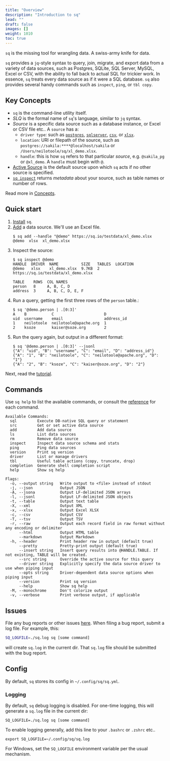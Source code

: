 ```yaml
---
title: "Overview"
description: "Introduction to sq"
lead: ""
draft: false
images: []
weight: 1010
toc: true
---
```

`sq` is the missing tool for wrangling data. A swiss-army knife for data.

`sq` provides a `jq`-style syntax to query, join, migrate, and export data from a variety of data sources,
such as Postgres, SQLite, SQL Server, MySQL, Excel or CSV, with the ability to fall back
to actual SQL for trickier work. In essence, `sq` treats every data source as if it were a SQL database.
`sq` also provides several handy commands such as `inspect`, `ping`, or `tbl copy`.

## Key Concepts

- `sq` is the command-line utility itself.
- _SLQ_ is the formal name of `sq`'s language, similar to `jq` syntax.
- _Source_ is a specific data source such as a database instance, or Excel or CSV file etc.. A `source` has a:
  - `driver type`: such as [`postgres`](/docs/drivers/postgres), [`sqlserver`](/docs/drivers/sqlserver),
    [`csv`](/docs/drivers/csv), or [`xlsx`](/docs/drivers/xlsx).
  - `location`: URI or filepath of the source, such as `postgres://sakila:****@localhost/sakila` or `/Users/neilotoole/sq/xl_demo.xlsx`.
  - `handle`: this is how `sq` refers to that particular _source_, e.g. `@sakila_pg` or `@xl_demo`. A `handle` must begin with `@`.
- [Active Source](/docs/concepts/#active-source) is the default source upon which `sq` acts if no other source is specified.
- [`sq inspect`](/docs/cmd/inspect) returns _metadata_ about your source, such as table names or number of rows.

Read more in [Concepts](/docs/concepts).

## Quick start

1. [Install](/docs/install) `sq`.
2. [Add](/docs/cmd/add/) a data source. We'll use an Excel file.
    ```shell
    $ sq add --handle "@demo" https://sq.io/testdata/xl_demo.xlsx
    @demo  xlsx  xl_demo.xlsx
    ```
3. Inspect the source:
    ```shell
    $ sq inspect @demo
    HANDLE  DRIVER  NAME          SIZE   TABLES  LOCATION
    @demo   xlsx    xl_demo.xlsx  9.7KB  2       https://sq.io/testdata/xl_demo.xlsx

    TABLE    ROWS  COL NAMES
    person   8     A, B, C, D
    address  3     A, B, C, D, E, F
    ```
4. Run a query, getting the first three rows of the `person` table.:
    ```shell
    $ sq '@demo.person | .[0:3]'
    A    B           C                      D
    uid  username    email                  address_id
    1    neilotoole  neilotoole@apache.org  1
    2    ksoze       kaiser@soze.org        2
    ```
5. Run the query again, but output in a different format:
    ```shell
    $ sq '@demo.person | .[0:3]' --jsonl
    {"A": "uid", "B": "username", "C": "email", "D": "address_id"}
    {"A": "1", "B": "neilotoole", "C": "neilotoole@apache.org", "D": "1"}
    {"A": "2", "B": "ksoze", "C": "kaiser@soze.org", "D": "2"}
    ```
Next, read the [tutorial](/docs/tutorial).

## Commands

Use `sq help` to list the available commands, or consult the [reference](/docs/cmd/)
for each command.

```text
Available Commands:
  sql         Execute DB-native SQL query or statement
  src         Get or set active data source
  add         Add data source
  ls          List data sources
  rm          Remove data source
  inspect     Inspect data source schema and stats
  ping        Ping data sources
  version     Print sq version
  driver      List or manage drivers
  tbl         Useful table actions (copy, truncate, drop)
  completion  Generate shell completion script
  help        Show sq help

Flags:
  -o, --output string   Write output to <file> instead of stdout
  -j, --json            Output JSON
  -A, --jsona           Output LF-delimited JSON arrays
  -l, --jsonl           Output LF-delimited JSON objects
  -t, --table           Output text table
  -X, --xml             Output XML
  -x, --xlsx            Output Excel XLSX
  -c, --csv             Output CSV
  -T, --tsv             Output TSV
  -r, --raw             Output each record field in raw format without any encoding or delimiter
      --html            Output HTML table
      --markdown        Output Markdown
  -h, --header          Print header row in output (default true)
      --pretty          Pretty-print output (default true)
      --insert string   Insert query results into @HANDLE.TABLE. If not existing, TABLE will be created.
      --src string      Override the active source for this query
      --driver string   Explicitly specify the data source driver to use when piping input
      --opts string     Driver-dependent data source options when piping input
      --version         Print sq version
      --help            Show sq help
  -M, --monochrome      Don't colorize output
  -v, --verbose         Print verbose output, if applicable
```

## Issues

File any bug reports or other issues [here](https://github.com/neilotoole/sq/issues).
When filing a bug report, submit a log file. For example, this:

```sh
SQ_LOGFILE=./sq.log sq [some command]
```
will create `sq.log` in the current dir. That `sq.log` file should be submitted with the bug report.


## Config
By default, `sq` stores its config in `~/.config/sq/sq.yml`.

### Logging
By default, `sq` debug logging is disabled. For one-time logging, this will
generate a `sq.log` file in the current dir:

```shell
SQ_LOGFILE=./sq.log sq [some command]
```

To enable logging generally, add this line to your `.bashrc` or `.zshrc` etc..

```shell
export SQ_LOGFILE=~/.config/sq/sq.log
```

For Windows, set the `SQ_LOGFILE` environment variable per the usual mechanism.
